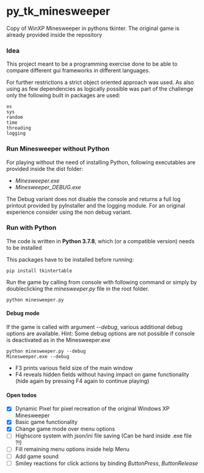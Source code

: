 # py_tk_minesweeper
Copy of WinXP Minesweeper in pythons tkinter.
The original game is already provided inside the repository

### Idea
This project meant to be a programming exercise done to be able to compare different gui frameworks in different languages.

For further restrictions a strict object oriented approach was used.
As also using as few dependencies as logically possible was part of the challenge only the following built in packages are used:

```
os
sys
random
time
threading
logging
```

### Run Minesweeper without Python

For playing without the need of installing Python, following executables are provided inside the dist folder:

 * *Minesweeper.exe*
 * *Minesweeper_DEBUG.exe*

The Debug variant does not disable the console and returns a full log printout provided by pyInstaller and the logging module.
For an original experience consider using the non debug variant.

### Run with Python

The code is written in **Python 3.7.8**, which (or a compatible version) needs to be installed 

This packages have to be installed before running:

```
pip install tkintertable
```


Run the game by calling from console with following command or simply by doubleclicking the *minesweeper.py* file in the root folder.

```
python minesweeper.py
```

#### Debug mode

If the game is called with argument *--debug*, various additional debug options are available.
Hint: Some debug options are not possible if console is deactivated as in the Minesweeper.exe


```
python minesweeper.py --debug
Minesweeper.exe --debug
```

* F3 prints various field size of the main window
* F4 reveals hidden fields without having impact on game functionality (hide again by pressing F4 again to continue playing)


#### Open todos

 * [x] Dynamic Pixel for pixel recreation of the original Windows XP Minesweeper
 * [x] Basic game functionality
 * [x] Change game mode over menu options
 * [ ] Highscore system with json/ini file saving (Can be hard inside .exe file ?!)
 * [ ] Fill remaining menu options inside help Menu
 * [ ] Add game sound
 * [ ] Smiley reactions for click actions by binding *ButtonPress*, *ButtonRelease*

